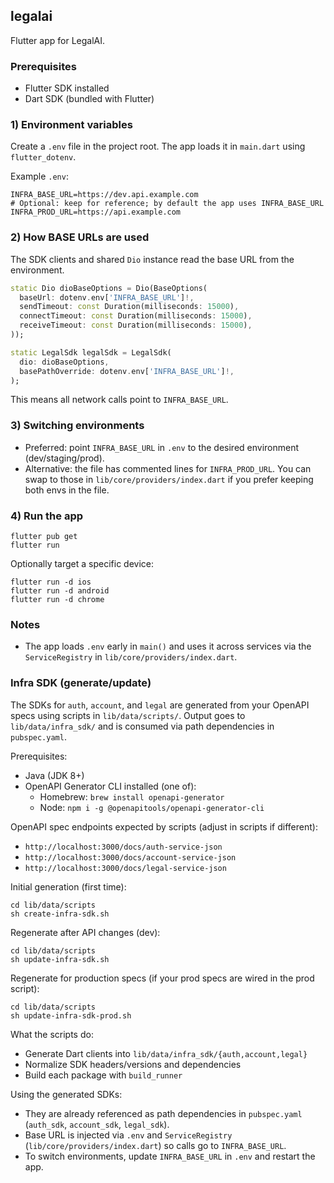 ## legalai

Flutter app for LegalAI.

### Prerequisites

-   Flutter SDK installed
-   Dart SDK (bundled with Flutter)

### 1) Environment variables

Create a `.env` file in the project root. The app loads it in `main.dart` using `flutter_dotenv`.

Example `.env`:

```
INFRA_BASE_URL=https://dev.api.example.com
# Optional: keep for reference; by default the app uses INFRA_BASE_URL
INFRA_PROD_URL=https://api.example.com
```

### 2) How BASE URLs are used

The SDK clients and shared `Dio` instance read the base URL from the environment.

```16:23:lib/core/providers/index.dart
static Dio dioBaseOptions = Dio(BaseOptions(
  baseUrl: dotenv.env['INFRA_BASE_URL']!,
  sendTimeout: const Duration(milliseconds: 15000),
  connectTimeout: const Duration(milliseconds: 15000),
  receiveTimeout: const Duration(milliseconds: 15000),
));
```

```48:52:lib/core/providers/index.dart
static LegalSdk legalSdk = LegalSdk(
  dio: dioBaseOptions,
  basePathOverride: dotenv.env['INFRA_BASE_URL']!,
);
```

This means all network calls point to `INFRA_BASE_URL`.

### 3) Switching environments

-   Preferred: point `INFRA_BASE_URL` in `.env` to the desired environment (dev/staging/prod).
-   Alternative: the file has commented lines for `INFRA_PROD_URL`. You can swap to those in `lib/core/providers/index.dart` if you prefer keeping both envs in the file.

### 4) Run the app

```
flutter pub get
flutter run
```

Optionally target a specific device:

```
flutter run -d ios
flutter run -d android
flutter run -d chrome
```

### Notes

-   The app loads `.env` early in `main()` and uses it across services via the `ServiceRegistry` in `lib/core/providers/index.dart`.

### Infra SDK (generate/update)

The SDKs for `auth`, `account`, and `legal` are generated from your OpenAPI specs using scripts in `lib/data/scripts/`. Output goes to `lib/data/infra_sdk/` and is consumed via path dependencies in `pubspec.yaml`.

Prerequisites:

-   Java (JDK 8+)
-   OpenAPI Generator CLI installed (one of):
    -   Homebrew: `brew install openapi-generator`
    -   Node: `npm i -g @openapitools/openapi-generator-cli`

OpenAPI spec endpoints expected by scripts (adjust in scripts if different):

-   `http://localhost:3000/docs/auth-service-json`
-   `http://localhost:3000/docs/account-service-json`
-   `http://localhost:3000/docs/legal-service-json`

Initial generation (first time):

```
cd lib/data/scripts
sh create-infra-sdk.sh
```

Regenerate after API changes (dev):

```
cd lib/data/scripts
sh update-infra-sdk.sh
```

Regenerate for production specs (if your prod specs are wired in the prod script):

```
cd lib/data/scripts
sh update-infra-sdk-prod.sh
```

What the scripts do:

-   Generate Dart clients into `lib/data/infra_sdk/{auth,account,legal}`
-   Normalize SDK headers/versions and dependencies
-   Build each package with `build_runner`

Using the generated SDKs:

-   They are already referenced as path dependencies in `pubspec.yaml` (`auth_sdk`, `account_sdk`, `legal_sdk`).
-   Base URL is injected via `.env` and `ServiceRegistry` (`lib/core/providers/index.dart`) so calls go to `INFRA_BASE_URL`.
-   To switch environments, update `INFRA_BASE_URL` in `.env` and restart the app.
